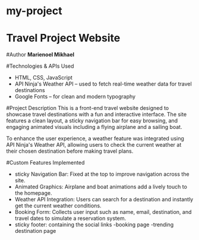 ﻿# my-project
# Travel Project Website

#Author
**Marienoel Mikhael**

#Technologies & APIs Used
- HTML, CSS, JavaScript
- API Ninja's Weather API – used to fetch real-time weather data for travel destinations
- Google Fonts – for clean and modern typography

#Project Description
This is a front-end travel website designed to showcase travel destinations with a fun and interactive interface. The site features a clean layout, a sticky navigation bar for easy browsing, and engaging animated visuals including a flying airplane and a sailing boat.

To enhance the user experience, a weather feature was integrated using API Ninja's Weather API, allowing users to check the current weather at their chosen destination before making travel plans.

#Custom Features Implemented
- sticky Navigation Bar: Fixed at the top to improve navigation across the site.
- Animated Graphics: Airplane and boat animations add a lively touch to the homepage.
- Weather API Integration: Users can search for a destination and instantly get the current weather conditions.
- Booking Form: Collects user input such as name, email, destination, and travel dates to simulate a reservation system.
- sticky footer: containing the social links 
-booking page
-trending destination page

